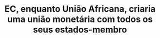 ---
title: "EC, enquanto União Africana, criaria uma união monetária com todos os seus estados-membro"
infoslide: "Uma União Monetária é uma zona em que existe uma moeda única de livre circulação, assim como uma politica monetária comum. União Africana é a organização internacional com 55 Estados-membros que promove a integração entre os países do continente africano nos mais diferentes aspetos."
round: "Round 4"
weight: 4
videos: []
tags: ['Africa', 'Economics', 'International Relations']
layout: "motion"
categories: ["motions"]
---